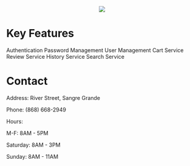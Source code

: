<p align="center" width="100%">
    <img src="https://i.imgur.com/68uTDmj.jpg">
</p>

# 

# Key Features
Authentication
Password Management
User Management
Cart Service
Review Service
History Service
Search Service 


# Contact 
Address: River Street, Sangre Grande

Phone: (868) 668-2949

Hours: 

M-F: 8AM - 5PM

Saturday: 8AM - 3PM
       
Sunday: 8AM - 11AM
